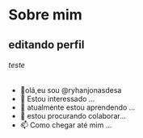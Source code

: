# Sobre mim 

## editando perfil

###### teste
- 👋olá,eu sou @ryhanjonasdesa
- 👀 Estou interessado ...
- 🌱 atualmente estou aprendendo ...
- 💞️ estou procurando colaborar...
- 📫 Como chegar até mim ...

<!---
ryhanjonasdesa/ryhanjonasdesa is a ✨ special ✨ repository because its `README.md` (this file) appears on your GitHub profile.
You can click the Preview link to take a look at your changes.
--->
